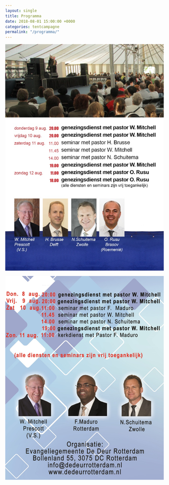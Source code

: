 ```yaml
---
layout: single
title: Programma
date: 2018-08-01 15:00:00 +0000
categories: tentcampagne
permalink: "/programma/"
---
```

![](/uploads/2018/05/16/programma-tentcampagne-de-deur-delft.jpg)

![Spinozapark](/assets/images/Programma-Genezingsdienst-Rotterdam.jpg)
